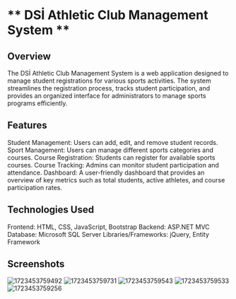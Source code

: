 # ** DSİ Athletic Club Management System **
## Overview
The DSİ Athletic Club Management System is a web application designed to manage student registrations for various sports activities. The system streamlines the registration process, tracks student participation, and provides an organized interface for administrators to manage sports programs efficiently.

## Features
Student Management: Users can add, edit, and remove student records.
Sport Management: Users can manage different sports categories and courses.
Course Registration: Students can register for available sports courses.
Course Tracking: Admins can monitor student participation and attendance.
Dashboard: A user-friendly dashboard that provides an overview of key metrics such as total students, active athletes, and course participation rates.

## Technologies Used
Frontend: HTML, CSS, JavaScript, Bootstrap
Backend: ASP.NET MVC
Database: Microsoft SQL Server
Libraries/Frameworks: jQuery, Entity Framework

## Screenshots
 ![1723453759492](https://github.com/user-attachments/assets/83c71637-2bd5-4a71-8d1e-3e1cfa751388)
![1723453759731](https://github.com/user-attachments/assets/97fc9490-4555-44fc-a8a7-ecb018469396)
![1723453759543](https://github.com/user-attachments/assets/a7191b0a-1fe5-4a65-86a8-85528d65e591)
![1723453759533](https://github.com/user-attachments/assets/be19a2e3-cc7b-4f88-a678-d5c064596b42)
![1723453759256](https://github.com/user-attachments/assets/b50f92f1-84ea-4023-92f3-8faddd9f7c98)
